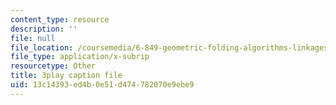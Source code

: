 ```yaml
---
content_type: resource
description: ''
file: null
file_location: /coursemedia/6-849-geometric-folding-algorithms-linkages-origami-polyhedra-fall-2012/13c14393ed4b0e51d474782070e9ebe9_MDcAOTaCXHs.srt
file_type: application/x-subrip
resourcetype: Other
title: 3play caption file
uid: 13c14393-ed4b-0e51-d474-782070e9ebe9
---
```

